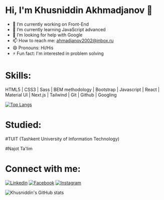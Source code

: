 <h1> Hi, I'm Khusniddin Akhmadjanov 👋 </h1>

- 🔭 I’m currently working on Front-End
- 🌱 I’m currently learning JavaScript advanced
- 🤔 I’m looking for help with Google
- 📫 How to reach me: ahmadjanov2002@inbox.ru
- 😄 Pronouns: Hi/His
- ⚡ Fun fact: I'm interested in problem solving

<h1>Skills:</h1> 

HTML5  | CSS3 | Sass | BEM methodology | Bootstrap | Javascript | React | Material UI | Next.js | Tailwind | Git | Github |  Googling

 [![Top Langs](https://github-readme-stats.vercel.app/api/top-langs/?username=khusniddin-akhmadjanov&layout=compact)](https://github.com/anuraghazra/github-readme-stats)


<h1>Studied:</h1>

#TUIT (Tashkent University of Information Technology)

#Najot Ta'lim

<h1>Connect with me:</h1>

[![Linkedin](https://img.shields.io/badge/-Linkedin-090909?style=for-the-badge&logo=linkedin&logoColor=0077B7)](https://www.linkedin.com/in/husniddin-ahmadjanov-719a63203/)
[![Facebook](https://img.shields.io/badge/-Facebook-090909?style=for-the-badge&logo=Facebook&logoColor=1195F5)](https://www.facebook.com/husniddin.ahmadjanov)
[![Instagram](https://img.shields.io/badge/-Instagram-090909?style=for-the-badge&logo=instagram&logoColor=B4068E)](https://www.instagram.com/khusniddin05.07/?hl=ru)


![Khusniddin's GitHub stats](https://github-readme-stats.vercel.app/api?username=khusniddin-akhmadjanov&show_icons=true&theme=great-gatsby)           


